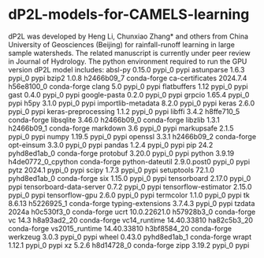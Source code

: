 # dP2L-models-for-CAMELS-learning
dP2L was developed by Heng Li, Chunxiao Zhang* and others from China University of Geosciences (Beijing) for rainfall-runoff learning in large sample watersheds. The related manuscript is currently under peer review in Journal of Hydrology.
The python environment required to run the GPU version dP2L model includes: absl-py 0.15.0 pypi_0 pypi astunparse 1.6.3 pypi_0 pypi bzip2 1.0.8 h2466b09_7 conda-forge ca-certificates 2024.7.4 h56e8100_0 conda-forge clang 5.0 pypi_0 pypi flatbuffers 1.12 pypi_0 pypi gast 0.4.0 pypi_0 pypi google-pasta 0.2.0 pypi_0 pypi grpcio 1.65.4 pypi_0 pypi h5py 3.1.0 pypi_0 pypi importlib-metadata 8.2.0 pypi_0 pypi keras 2.6.0 pypi_0 pypi keras-preprocessing 1.1.2 pypi_0 pypi libffi 3.4.2 h8ffe710_5 conda-forge libsqlite 3.46.0 h2466b09_0 conda-forge libzlib 1.3.1 h2466b09_1 conda-forge markdown 3.6 pypi_0 pypi markupsafe 2.1.5 pypi_0 pypi numpy 1.19.5 pypi_0 pypi openssl 3.3.1 h2466b09_2 conda-forge opt-einsum 3.3.0 pypi_0 pypi pandas 1.2.4 pypi_0 pypi pip 24.2 pyhd8ed1ab_0 conda-forge protobuf 3.20.0 pypi_0 pypi python 3.9.19 h4de0772_0_cpython conda-forge python-dateutil 2.9.0.post0 pypi_0 pypi pytz 2024.1 pypi_0 pypi scipy 1.7.3 pypi_0 pypi setuptools 72.1.0 pyhd8ed1ab_0 conda-forge six 1.15.0 pypi_0 pypi tensorboard 2.17.0 pypi_0 pypi tensorboard-data-server 0.7.2 pypi_0 pypi tensorflow-estimator 2.15.0 pypi_0 pypi tensorflow-gpu 2.6.0 pypi_0 pypi termcolor 1.1.0 pypi_0 pypi tk 8.6.13 h5226925_1 conda-forge typing-extensions 3.7.4.3 pypi_0 pypi tzdata 2024a h0c530f3_0 conda-forge ucrt 10.0.22621.0 h57928b3_0 conda-forge vc 14.3 h8a93ad2_20 conda-forge vc14_runtime 14.40.33810 ha82c5b3_20 conda-forge vs2015_runtime 14.40.33810 h3bf8584_20 conda-forge werkzeug 3.0.3 pypi_0 pypi wheel 0.43.0 pyhd8ed1ab_1 conda-forge wrapt 1.12.1 pypi_0 pypi xz 5.2.6 h8d14728_0 conda-forge zipp 3.19.2 pypi_0 pypi
